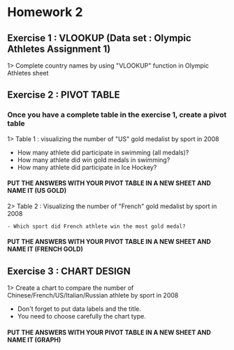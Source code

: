# Homework 2


## Exercise 1 : VLOOKUP (Data set : Olympic Athletes Assignment 1)
1> Complete country names by using "VLOOKUP" function in Olympic Athletes sheet

## Exercise 2 : PIVOT TABLE 
### Once you have a complete table in the exercise 1, create a pivot table

1> Table 1 : visualizing the number of "US" gold medalist by sport in 2008
   - How many athlete did participate in swimming (all medals)?
   - How many athlete did win gold medals in swimming?
   - How many athlete did participate in Ice Hockey?
  
#### PUT THE ANSWERS WITH YOUR PIVOT TABLE IN A NEW SHEET AND NAME IT (US GOLD)

2> Table 2 : Visualizing the number of "French" gold medalist by sport in 2008

    - Which sport did French athlete win the most gold medal?

#### PUT THE ANSWERS WITH YOUR PIVOT TABLE IN A NEW SHEET AND NAME IT (FRENCH GOLD)

## Exercise 3 : CHART DESIGN
1> Create a chart to compare the number of Chinese/French/US/Italian/Russian athlete by sport in 2008
* Don't forget to put data labels and the title. 
* You need to choose carefully the chart type.

#### PUT THE ANSWERS WITH YOUR PIVOT TABLE IN A NEW SHEET AND NAME IT (GRAPH)



